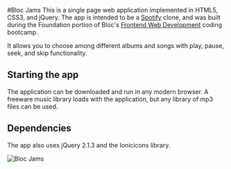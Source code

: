 #Bloc Jams
This is a single page web application implemented in HTML5, CSS3, and jQuery. The app is intended to be a [Spotify](https://www.spotify.com/us/) clone, and was built during the Foundation portion of Bloc's [Frontend Web Development](https://www.bloc.io/frontend-development-bootcamp) coding bootcamp.

It allows you to choose among different albums and songs with play, pause, seek, and skip functionality.

## Starting the app
The application can be downloaded and run in any modern browser. A freeware music library loads with the application, but any library of mp3 files can be used.

## Dependencies

The app also uses jQuery 2.1.3 and the Ionicicons library.

![Bloc Jams](http://i.imgur.com/sj9M2JV.png)